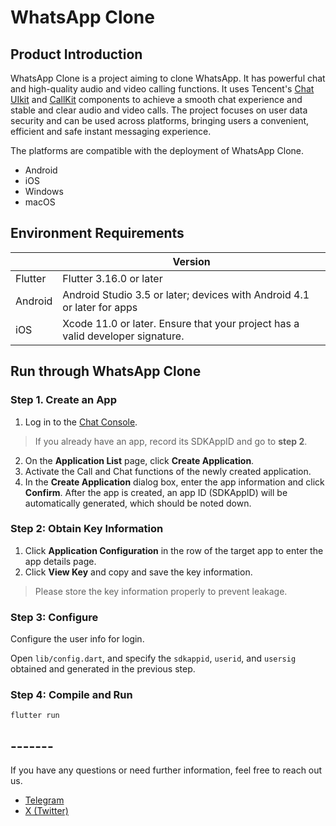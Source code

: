 # WhatsApp Clone

## Product Introduction
WhatsApp Clone is a project aiming to clone WhatsApp. It has powerful chat and high-quality audio and video calling functions. It uses Tencent's [Chat UIkit](https://trtc.io/products/chat) and [CallKit](https://trtc.io/products/call) components to achieve a smooth chat experience and stable and clear audio and video calls. The project focuses on user data security and can be used across platforms, bringing users a convenient, efficient and safe instant messaging experience.


The platforms are compatible with the deployment of  WhatsApp Clone.

- Android
- iOS
- Windows
- macOS

## Environment Requirements

|   | Version                                                                        |
|---------|--------------------------------------------------------------------------------|
| Flutter | Flutter 3.16.0 or later                                                        |
| Android | Android Studio 3.5 or later; devices with Android 4.1 or later for apps        |
| iOS | Xcode 11.0 or later. Ensure that your project has a valid developer signature. |


## Run through WhatsApp Clone
### Step 1. Create an App
1. Log in to the [Chat Console](https://console.trtc.io).

 >If you already have an app, record its SDKAppID and go to **step 2**.
 
2. On the **Application List** page, click **Create Application**.
3. Activate the Call and Chat functions of the newly created application. 
4. In the **Create Application** dialog box, enter the app information and click **Confirm**.
 After the app is created, an app ID (SDKAppID) will be automatically generated, which should be noted down.

### Step 2: Obtain Key Information

1. Click **Application Configuration** in the row of the target app to enter the app details page.
2. Click **View Key** and copy and save the key information.
 > Please store the key information properly to prevent leakage.


### Step 3: Configure

Configure the user info for login.

Open `lib/config.dart`, and specify the `sdkappid`, `userid`, and `usersig` obtained and generated in the previous step.


### Step 4: Compile and Run 

```shell
flutter run
```


## -------
If you have any questions or need further information, feel free to reach out us.

- [Telegram](https://t.me/+gvScYl0uQ3U4MTRl)
- [X (Twitter)](https://x.com/runlin_wang95)

